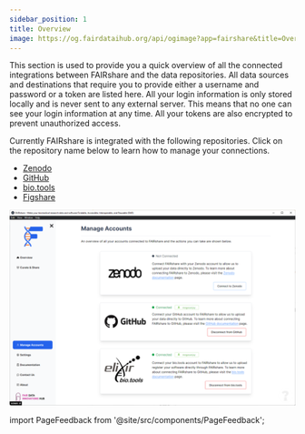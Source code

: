 ```yaml
---
sidebar_position: 1
title: Overview
image: https://og.fairdataihub.org/api/ogimage?app=fairshare&title=Overview&description=Manage%20Accounts
---
```


This section is used to provide you a quick overview of all the connected integrations between FAIRshare and the data repositories. All data sources and destinations that require you to provide either a username and password or a token are listed here. All your login information is only stored locally and is never sent to any external server. This means that no one can see your login information at any time. All your tokens are also encrypted to prevent unauthorized access.

Currently FAIRshare is integrated with the following repositories. Click on the repository name below to learn how to manage your connections.

- [Zenodo](connect-to-zenodo)
- [GitHub](connect-to-github)
- [bio.tools](connect-to-bio-tools)
- [Figshare](connect-to-figshare)

![](./images/overview.png)

import PageFeedback from '@site/src/components/PageFeedback';

<PageFeedback />
